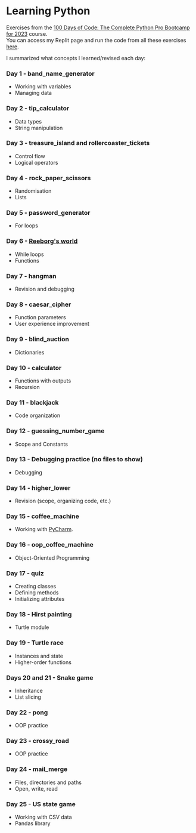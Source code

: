 # Learning Python

Exercises from the [100 Days of Code: The Complete Python Pro Bootcamp for 2023](https://www.udemy.com/course/100-days-of-code/) course.    
You can access my Replit page and run the code from all these exercises [here](https://replit.com/@damachad).   
   
I summarized what concepts I learned/revised each day:

### Day 1 - band_name_generator

- Working with variables
- Managing data

### Day 2 - tip_calculator

- Data types
- String manipulation

### Day 3 - treasure_island and rollercoaster_tickets

- Control flow
- Logical operators

### Day 4 - rock_paper_scissors

- Randomisation
- Lists

### Day 5 - password_generator

- For loops

### Day 6 - [Reeborg's world](https://reeborg.ca/reeborg.html?lang=en&mode=python&menu=worlds%2Fmenus%2Freeborg_intro_en.json&name=Hurdle%204&url=worlds%2Ftutorial_en%2Fhurdle4.json)

- While loops
- Functions

### Day 7 - hangman

- Revision and debugging

### Day 8 - caesar_cipher

- Function parameters
- User experience improvement

### Day 9 - blind_auction

- Dictionaries

### Day 10 - calculator

- Functions with outputs
- Recursion

### Day 11 - blackjack

- Code organization

### Day 12 - guessing_number_game

- Scope and Constants

### Day 13 - Debugging practice (no files to show)

- Debugging

### Day 14 - higher_lower

- Revision (scope, organizing code, etc.)

### Day 15 - coffee_machine

- Working with [PyCharm](https://www.jetbrains.com/pycharm/download/).

### Day 16 - oop_coffee_machine

- Object-Oriented Programming

### Day 17 - quiz

- Creating classes
- Defining methods
- Initializing attributes

### Day 18 - Hirst painting

- Turtle module

### Day 19 - Turtle race

- Instances and state
- Higher-order functions

### Days 20 and 21 - Snake game

- Inheritance
- List slicing

### Day 22 - pong

- OOP practice

### Day 23 - crossy_road

- OOP practice

### Day 24 - mail_merge

- Files, directories and paths
- Open, write, read

### Day 25 - US state game

- Working with CSV data
- Pandas library
